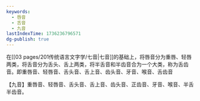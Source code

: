 ```yaml
---
keywords:
  - 唇音
  - 舌音
  - 九音
lastIndexTime: 1736236796571
dg-publish: true
---
```

在[[03 pages/201传统语言文字学/七音\|七音]]的基础上，将唇音分为重唇、轻唇两类，将舌音分为舌头、舌上两类，将半舌音和半齿音合为一个大类，称为舌齿音。即重唇音、轻唇音、舌头音、舌上音、齿头音、牙音、喉音、舌齿音

【九音】重唇音、轻唇音、舌头音、舌上音、齿头音、正齿音、牙音、喉音、半舌半齿音。